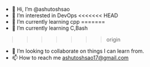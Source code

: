 - 👋 Hi, I’m @ashutoshsao
- 👀 I’m interested in DevOps
<<<<<<< HEAD
- 🌱 I’m currently learning cpp
=======
- 🌱 I’m currently learning C,Bash
>>>>>>> origin
- 💞️ I’m looking to collaborate on things I can learn from.
- 📫 How to reach me ashutoshsao17@gmail.com

<!---
ashutoshsao/ashutoshsao is a ✨ special ✨ repository because its `README.md` (this file) appears on your GitHub profile.
You can click the Preview link to take a look at your changes.
--->
